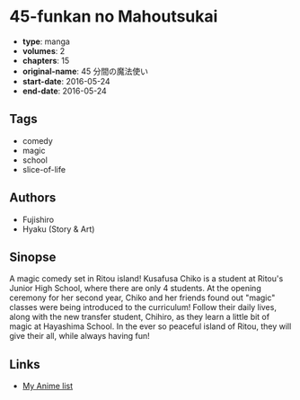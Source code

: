 # 45-funkan no Mahoutsukai

-   **type**: manga
-   **volumes**: 2
-   **chapters**: 15
-   **original-name**: 45 分間の魔法使い
-   **start-date**: 2016-05-24
-   **end-date**: 2016-05-24

## Tags

-   comedy
-   magic
-   school
-   slice-of-life

## Authors

-   Fujishiro
-   Hyaku (Story & Art)

## Sinopse

A magic comedy set in Ritou island! Kusafusa Chiko is a student at Ritou's Junior High School, where there are only 4 students. At the opening ceremony for her second year, Chiko and her friends found out "magic" classes were being introduced to the curriculum! Follow their daily lives, along with the new transfer student, Chihiro, as they learn a little bit of magic at Hayashima School. In the ever so peaceful island of Ritou, they will give their all, while always having fun!

## Links

-   [My Anime list](https://myanimelist.net/manga/111780/45-funkan_no_Mahoutsukai)
